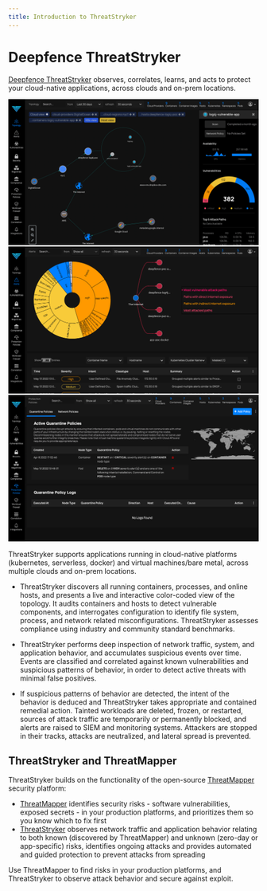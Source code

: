 ```yaml
---
title: Introduction to ThreatStryker
---
```


# Deepfence ThreatStryker


[Deepfence ThreatStryker](https://deepfence.io/threatstryker/) observes, correlates, learns, and acts to protect your cloud-native applications, across clouds and on-prem locations.


![Discover and Scan Workloads and Hosts](../img/intro-1.png)
![Gather Attack Intel from Workloads and Network](../img/intro-2.png)
![Protect Applications from Exploit and Spread](../img/intro-3.png)


ThreatStryker supports applications running in cloud-native platforms (kubernetes, serverless, docker) and virtual machines/bare metal, across multiple clouds and on-prem locations.

 * ThreatStryker discovers all running containers, processes, and online hosts, and presents a live and interactive color-coded view of the topology. It audits containers and hosts to detect vulnerable components, and interrogates configuration to identify file system, process, and network related misconfigurations. ThreatStryker assesses compliance using industry and community standard benchmarks.

 * ThreatStryker performs deep inspection of network traffic, system, and application behavior, and accumulates suspicious events over time. Events are classified and correlated against known vulnerabilities and suspicious patterns of behavior, in order to detect active threats with minimal false positives.

 * If suspicious patterns of behavior are detected, the intent of the behavior is deduced and ThreatStryker takes appropriate and contained remedial action. Tainted workloads are deleted, frozen, or restarted, sources of attack traffic are temporarily or permanently blocked, and alerts are raised to SIEM and monitoring systems. Attackers are stopped in their tracks, attacks are neutralized, and lateral spread is prevented.

## ThreatStryker and ThreatMapper

ThreatStryker builds on the functionality of the open-source [ThreatMapper](https://github.com/deepfence/ThreatMapper/) security platform:


* [ThreatMapper](https://github.com/deepfence/ThreatMapper/) identifies security risks - software vulnerabilities, exposed secrets - in your production platforms, and prioritizes them so you know which to fix first
* [ThreatStryker](https://deepfence.io/threatstryker) observes network traffic and application behavior relating to both known (discovered by ThreatMapper) and unknown (zero-day or app-specific) risks, identifies ongoing attacks and provides automated and guided protection to prevent attacks from spreading

Use ThreatMapper to find risks in your production platforms, and ThreatStryker to observe attack behavior and secure against exploit.